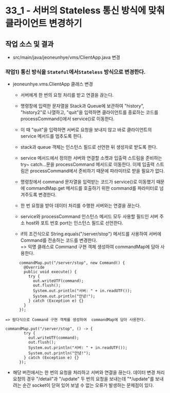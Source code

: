 33_1 - 서버의 Stateless 통신 방식에 맞춰 클라이언트 변경하기
===

## 작업 소스 및 결과

- src/main/java/jeoneunhye/vms/ClientApp.java 변경

### 작업1) 통신 방식을 `Stateful`에서`Stateless` 방식으로 변경한다.

- jeoneunhye.vms.ClientApp 클래스 변경
    - 서버에게 한 번의 요청 처리를 받고 연결을 끊는다.
    - 명령창에 입력한 문자열을 Stack과 Queue에 보관하여 "history", "history2"로  나열하고, "quit"을 입력하면 클라이언트를 종료하는 코드를 processCommand()에서 service()로 이동한다. 
    - 이 때 "quit"을 입력하면 서버로 요청을 보내지 않고 바로 클라이언트의  service 메서드를 멈추도록 한다.
    - stack과 queue 객체는 인스턴스 필드로 선언한 뒤 생성자로 받도록 한다.
    - service 메서드에서 정의한 서버와 연결할 소켓과 입출력 스트림을 준비하는 try~ catch...문을 processCommand 메서드로 이동한다. 이제 입출력 스트림은 processCommand에서 준비하기 때문에 파라미터로 받을 필요가 없다.
    - 명령창에서 command 문자열을 입력받는 코드가 service()로 이동했기 때문에 commandMap.get 메서드를 호출하기 위한 command를 파라미터로 넘겨주도록 변경한다. 
    - 한 번 요청을 받아 데이터 처리를 수행한 서버와는 연결을 끊는다.
    - service와 processCommand 인스턴스 메서드 모두 사용할 필드인 서버 주소 host와 포트 번호 port는 인스턴스 필드로 선언한다.
    
    - if의 조건식으로 String.equals("/server/stop") 메서드를 사용하여 서버에 Command를 전송하는 코드를 변경한다.  
    => 익명 클래스로 Command 구현 객체 생성하여 commandMap에 담아 사용한다.  
```
      commandMap.put("/server/stop", new Command() {  
        @Override  
        public void execute() {  
          try {  
            out.writeUTF(command);  
            out.flush();  
            System.out.println("서버: " + in.readUTF());  
            System.out.println("안녕!");  
          } catch (Exception e) {}  
        }  
      });  
```  
    => 람다식으로 Command 구현 객체를 생성하여  commandMap에 담아 사용한다.  
```
commandMap.put("/server/stop", () -> {  
        try {  
          out.writeUTF(command);  
          out.flush();  
          System.out.println("서버: " + in.readUTF());  
          System.out.println("안녕!");  
        } catch (Exception e) {}  
      });  
```

- 해당 버전에서는 한 번의 요청을 처리하고 서버와 연결을 끊는다. 데이터 변경 처리 요청의 경우 "/detail"과 "/update" 두 번의 요청을 보내는데 "*/update"를 보내려는 순간 socket이 닫혀 있어 보낼 수 없는 오류가 발생하는 문제점이 있다.